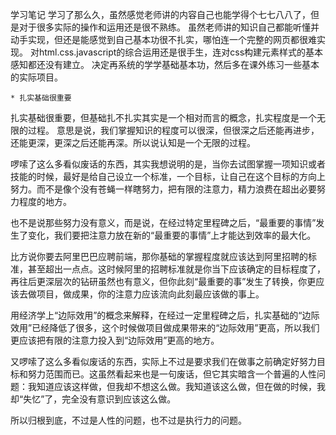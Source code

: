学习笔记
学习了那么久，虽然感觉老师讲的内容自己也能学得个七七八八了，但是对于很多实际的操作和运用还是很不熟练。
虽然老师讲的知识自己都能听懂并动手实现，但还是能感觉到自己基本功很不扎实，哪怕连一个完整的网页都很难实现。
对html.css.javascript的综合运用还是很手生，连对css构建元素样式的基本感知都还没有建立。
决定再系统的学学基础基本功，然后多在课外练习一些基本的实际项目。


	* 扎实基础很重要


扎实基础很重要，但基础扎不扎实其实是一个相对而言的概念，扎实程度是一个无限的过程。
意思是说，我们掌握知识的程度可以很深，但很深之后还能再进步，还能更深，更深之后还能再深。所以说认知是一个无限的过程。

啰嗦了这么多看似废话的东西，其实我想说明的是，当你去试图掌握一项知识或者技能的时候，最好是给自己设立一个标准，一个目标，让自己在这个目标的方向上努力。而不是像个没有苍蝇一样瞎努力，把有限的注意力，精力浪费在超出必要努力程度的地方。

也不是说那些努力没有意义，而是说，在经过特定里程碑之后，“最重要的事情”发生了变化，我们要把注意力放在新的“最重要的事情”上才能达到效率的最大化。

比方说你要去阿里巴巴应聘前端，那你基础的掌握程度就应该达到阿里招聘的标准，甚至超出一点点。这时候阿里的招聘标准就是你当下应该确定的目标程度了，再往后更深层次的钻研虽然也有意义，但你此刻“最重要的事”发生了转换，你更应该去做项目，做成果，你的注意力应该流向此刻最应该做的事上。

用经济学上“边际效用”的概念来解释，在经过一定里程碑之后，扎实基础的“边际效用”已经降低了很多，这个时候做项目做成果带来的“边际效用”更高，所以我们更应该把有限的注意力投入到“边际效用”更高的地方。

又啰嗦了这么多看似废话的东西，实际上不过是要求我们在做事之前确定好努力目标和努力范围而已。这虽然看起来也是一句废话，但它其实暗含一个普遍的人性问题：我知道应该这样做，但我却不想这么做。我知道该这么做，但在做的时候，我却“失忆”了，完全没有意识到应该这么做。

所以归根到底，不过是人性的问题，也不过是执行力的问题。
